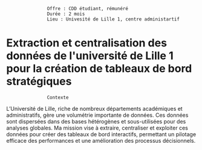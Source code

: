                    Offre : CDD étudiant, rémunéré
                   Durée : 2 mois
                   Lieu : Univesité de Lille 1, centre administartif

# Extraction et centralisation des données de l'université de Lille 1 pour la création de tableaux de bord stratégiques

                   Contexte 

L’Université de Lille, riche de nombreux départements académiques et administratifs, gère une volumétrie importante de données. Ces données sont dispersées dans des bases hétérogènes et sous-utilisées pour des analyses globales. Ma mission vise à extraire, centraliser et exploiter ces données pour créer des tableaux de bord interactifs, permettant un pilotage efficace des performances et une amélioration des processus décisionnels.
